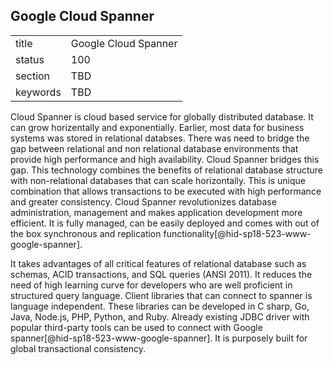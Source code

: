 ## Google Cloud Spanner


|          |                      |
| -------- | -------------------- |
| title    | Google Cloud Spanner |
| status   | 100                  |
| section  | TBD                  |
| keywords | TBD                  |




Cloud Spanner is cloud based service for globally distributed database.
It can grow horizentally and exponentially. Earlier, most data for business 
systems was stored in relational databses. There was need to bridge 
the gap between relational and non relational database environments that 
provide high performance and high availability. Cloud Spanner bridges this 
gap. This technology combines the benefits of relational database structure 
with non-relational databases that can scale horizontally. This is unique 
combination that allows transactions to be executed with high performance 
and greater consistency. Cloud Spanner revolutionizes database administration, 
management and makes application development more efficient. It is fully 
managed, can be easily deployed and comes with out of the box synchronous 
and replication functionality[@hid-sp18-523-www-google-spanner]. 

It takes advantages of all critical features of relational database such 
as schemas, ACID transactions, and SQL queries (ANSI 2011). It reduces
the need of high learning curve for developers who are well proficient in 
structured query language. Client libraries that can connect to spanner is 
language independent. These libraries can be developed in C sharp, Go, Java, 
Node.js, PHP, Python, and Ruby. Already existing JDBC driver with popular 
third-party tools can be used to connect with Google
spanner[@hid-sp18-523-www-google-spanner]. 
It is purposely built for global transactional consistency.
